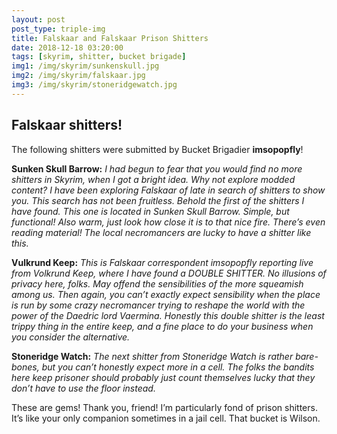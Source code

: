 ```yaml
---
layout: post
post_type: triple-img
title: Falskaar and Falskaar Prison Shitters
date: 2018-12-18 03:20:00
tags: [skyrim, shitter, bucket brigade]
img1: /img/skyrim/sunkenskull.jpg
img2: /img/skyrim/falskaar.jpg
img3: /img/skyrim/stoneridgewatch.jpg
---
```

## Falskaar shitters!

The following shitters were submitted by Bucket Brigadier **imsopopfly**!

**Sunken Skull Barrow:** *I had begun to fear that you would find no more shitters in Skyrim, when I got a bright idea. Why not explore modded content? I have been exploring Falskaar of late in search of shitters to show you. This search has not been fruitless. Behold the first of the shitters I have found. This one is located in Sunken Skull Barrow. Simple, but functional! Also warm, just look how close it is to that nice fire. There’s even reading material! The local necromancers are lucky to have a shitter like this.*

**Vulkrund Keep:** *This is Falskaar correspondent imsopopfly reporting live from Volkrund Keep, where I have found a DOUBLE SHITTER. No illusions of privacy here, folks. May offend the sensibilities of the more squeamish among us. Then again, you can’t exactly expect sensibility when the place is run by some crazy necromancer trying to reshape the world with the power of the Daedric lord Vaermina.  Honestly this double shitter is the least trippy thing in the entire keep, and a fine place to do your business when you consider the alternative.*

**Stoneridge Watch:** *The next shitter from Stoneridge Watch is rather bare-bones, but you can’t honestly expect more in a cell. The folks the bandits here keep prisoner should probably just count themselves lucky that they don’t have to use the floor instead.*

These are gems! Thank you, friend! I’m particularly fond of prison shitters. It’s like your only companion sometimes in a jail cell. That bucket is Wilson.
